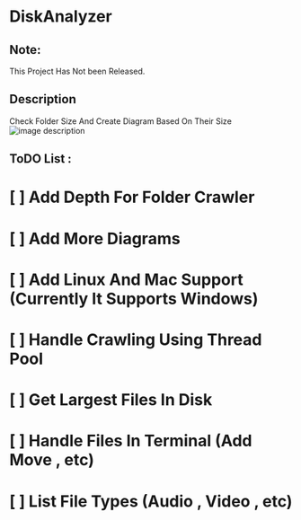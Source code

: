# DiskAnalyzer


## Note:
This Project Has Not been Released.

## Description
Check Folder Size And Create Diagram Based On Their Size
![image description](https://github.com/alirezasariri78/DiskAnalyzer/blob/master/pics/tree.png=150x)

## ToDO List :
# [ ] Add Depth For Folder Crawler
# [ ] Add More Diagrams 
# [ ] Add Linux And Mac Support (Currently It Supports Windows)
# [ ] Handle Crawling Using Thread Pool
# [ ] Get Largest Files In Disk
# [ ] Handle Files In Terminal (Add Move , etc)
# [ ] List File Types (Audio , Video , etc)

